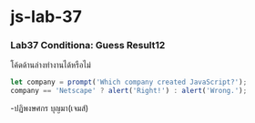# js-lab-37
### Lab37 Conditiona: Guess Result12
โค้ดด้านล่างทำงานได้หรือไม่ 

```JavaScript
let company = prompt('Which company created JavaScript?');
company == 'Netscape' ? alert('Right!') : alert('Wrong.');
```
-ปฏิพงษศกร บุญมา(เจมส์)